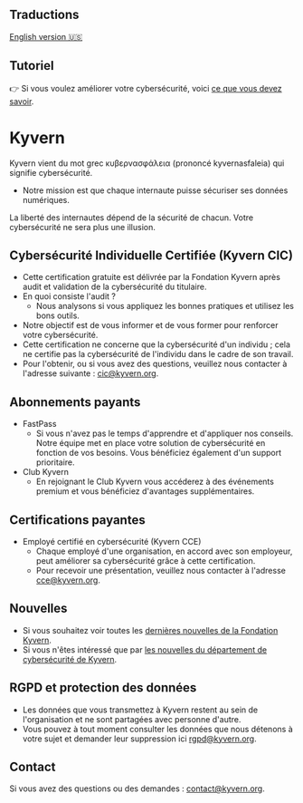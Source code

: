 ## Traductions
[English version 🇺🇸](https://github.com/kyvernfoundation/kyvern)

## Tutoriel
👉 Si vous voulez améliorer votre cybersécurité, voici [ce que vous devez savoir](https://github.com/kyvernfoundation/kyvern/tree/main/fr/cours).

# Kyvern
Kyvern vient du mot grec κυβερνασφάλεια (prononcé kyvernasfaleia) qui signifie cybersécurité.
- Notre mission est que chaque internaute puisse sécuriser ses données numériques.

La liberté des internautes dépend de la sécurité de chacun.
Votre cybersécurité ne sera plus une illusion.
## Cybersécurité Individuelle Certifiée (Kyvern CIC)
- Cette certification gratuite est délivrée par la Fondation Kyvern après audit et validation de la cybersécurité du titulaire.
- En quoi consiste l'audit ?
  - Nous analysons si vous appliquez les bonnes pratiques et utilisez les bons outils.
- Notre objectif est de vous informer et de vous former pour renforcer votre cybersécurité.
- Cette certification ne concerne que la cybersécurité d'un individu ; cela ne certifie pas la cybersécurité de l'individu dans le cadre de son travail.
- Pour l'obtenir, ou si vous avez des questions, veuillez nous contacter à l'adresse suivante : cic@kyvern.org.
## Abonnements payants
- FastPass
	- Si vous n'avez pas le temps d'apprendre et d'appliquer nos conseils. Notre équipe met en place votre solution de cybersécurité en fonction de vos besoins. Vous bénéficiez également d'un support prioritaire.
- Club Kyvern
	- En rejoignant le Club Kyvern vous accéderez à des événements premium et vous bénéficiez d'avantages supplémentaires.
## Certifications payantes
- Employé certifié en cybersécurité (Kyvern CCE)
  - Chaque employé d'une organisation, en accord avec son employeur, peut améliorer sa cybersécurité grâce à cette certification.
  - Pour recevoir une présentation, veuillez nous contacter à l'adresse cce@kyvern.org.
## Nouvelles
- Si vous souhaitez voir toutes les [dernières nouvelles de la Fondation Kyvern](https://github.com/kyvernfoundation/news).
- Si vous n'êtes intéressé que par [les nouvelles du département de cybersécurité de Kyvern](https://github.com/kyvernfoundation/kyvern/tree/main/news).
## RGPD et protection des données
- Les données que vous transmettez à Kyvern restent au sein de l'organisation et ne sont partagées avec personne d'autre.
- Vous pouvez à tout moment consulter les données que nous détenons à votre sujet et demander leur suppression ici rgpd@kyvern.org.
## Contact
Si vous avez des questions ou des demandes : contact@kyvern.org.
